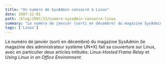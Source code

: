 ```yaml
---
title: "Un numéro de SysAdmin consacré à Linux"
date: 1997-12-01
path: /blog/1997/12/numero-sysadmin-consacre-linux
summary: "Le numéro de janvier (sorti en décembre) du magazine SysAdmin (le magazine des administrateur système UN*X) fait sa couverture sur Linux, avec en particulier deux articles intitulés: Linux-Hosted Frame Relay et Using Linux in an Office Environment."
tags: ['Linux']
---
```


<P>
Le numéro de janvier (sorti en décembre) du magazine SysAdmin (le magazine
des administrateur système UN*X) fait sa couverture sur Linux, avec
en particulier deux articles intitulés:
<EM>Linux-Hosted Frame Relay</EM> et <EM>Using Linux in an Office
Environment</EM>.
</P>


